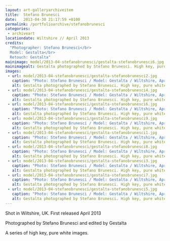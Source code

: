 ```yaml
---
layout: art-galleryarchiveitem
title:  Stefano Brunesci
date:   2013-04-30 21:17:59 +0100
permalink: /portfolioarchive/stefanobrunesci
categories:
 - archiveart
locationdate: Wiltshire // April 2013
credits:
  "Photographer: Stefano Brunesci</br>
  Model: Gestalta</br>
  Retouch: Gestalta"
mainimage: model/2013-04-stefanobrunesci/gestalta-stefanobrunesci6.jpg
mainimagealt: Gestalta photographed by Stefano Brunesci. High key, pure white beauty image
images:
 - url: model/2013-04-stefanobrunesci/gestalta-stefanobrunesci2.jpg
   caption: "Photo: Stefano Brunesci / Model: Gestalta / Wiltshire, April 2013"
   alt: Gestalta photographed by Stefano Brunesci. High key, pure white beauty image
 - url: model/2013-04-stefanobrunesci/gestalta-stefanobrunesci4.jpg
   caption: "Photo: Stefano Brunesci / Model: Gestalta / Wiltshire, April 2013"
   alt: Gestalta photographed by Stefano Brunesci. High key, pure white beauty image
 - url: model/2013-04-stefanobrunesci/gestalta-stefanobrunesci6.jpg
   caption: "Photo: Stefano Brunesci / Model: Gestalta / Wiltshire, April 2013"
   alt: Gestalta photographed by Stefano Brunesci. High key, pure white beauty image
 - url: model/2013-04-stefanobrunesci/gestalta-stefanobrunesci9.jpg
   caption: "Photo: Stefano Brunesci / Model: Gestalta / Wiltshire, April 2013"
   alt: Gestalta photographed by Stefano Brunesci. High key, pure white beauty image
 - url: model/2013-04-stefanobrunesci/gestalta-stefanobrunesci1.jpg
   caption: "Photo: Stefano Brunesci / Model: Gestalta / Wiltshire, April 2013"
   alt: Gestalta photographed by Stefano Brunesci. High key, pure white beauty image
 - url: model/2013-04-stefanobrunesci/gestalta-stefanobrunesci8.jpg
   caption: "Photo: Stefano Brunesci / Model: Gestalta / Wiltshire, April 2013"
   alt: Gestalta photographed by Stefano Brunesci. High key, pure white beauty image
 - url: model/2013-04-stefanobrunesci/gestalta-stefanobrunesci3.jpg
   caption: "Photo: Stefano Brunesci / Model: Gestalta / Wiltshire, April 2013"
   alt: Gestalta photographed by Stefano Brunesci. High key, pure white beauty image
 - url: model/2013-04-stefanobrunesci/gestalta-stefanobrunesci7.jpg
   caption: "Photo: Stefano Brunesci / Model: Gestalta / Wiltshire, April 2013"
   alt: Gestalta photographed by Stefano Brunesci. High key, pure white beauty image
 - url: model/2013-04-stefanobrunesci/gestalta-stefanobrunesci5.jpg
   caption: "Photo: Stefano Brunesci / Model: Gestalta / Wiltshire, April 2013"
   alt: Gestalta photographed by Stefano Brunesci. High key, pure white beauty image
---
```

Shot in Wiltshire, UK. First released April 2013

Photographed by Stefano Brunesci and edited by Gestalta

A series of high key, pure white images.
